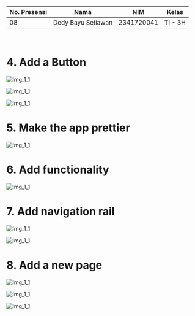 | No. Presensi | Nama               | NIM        | Kelas   |
| ------------ | ------------------ | ---------- | ------- |
| 08           | Dedy Bayu Setiawan | 2341720041 | TI - 3H |

<br>

# 4. Add a Button
![Img_1_1](img/Screenshot_4_1.png)

![Img_1_1](img/Screenshot_4_2.png)

![Img_1_1](img/Screenshot_4_3.png)

# 5. Make the app prettier
![Img_1_1](img/Screenshot_5_1.png)

# 6. Add functionality
![Img_1_1](img/Screenshot_6_1.png)

# 7. Add navigation rail
![Img_1_1](img/Screenshot_7_1.png)

![Img_1_1](img/Screenshot_7_2.png)

# 8. Add a new page
![Img_1_1](img/Screenshot_8_1.png)

![Img_1_1](img/Screenshot_8_2.png)

![Img_1_1](img/Screenshot_8_3.png)

